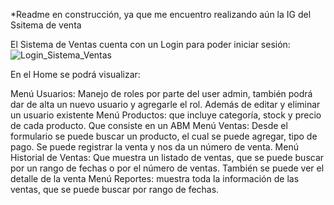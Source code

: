 *Readme en construcción, ya que me encuentro realizando aún la IG del Ssitema de venta

El Sistema de Ventas cuenta con un Login para poder iniciar sesión:
![Login_Sistema_Ventas](https://github.com/MarianelaCortina/SistemaVentasFrontend/assets/73797352/a3738059-4efe-4659-9f13-68325ddaf8e1)

En el Home se podrá visualizar:

Menú Usuarios: Manejo de roles por parte del user admin, también podrá dar de alta un nuevo usuario y agregarle el rol. Además de editar y eliminar un usuario existente
Menú Productos: que incluye categoría, stock y precio de cada producto. Que consiste en un ABM
Menú Ventas: Desde el formulario se puede buscar un producto, el cual se puede agregar, tipo de pago. Se puede registrar la venta y nos da un número de venta.
Menú Historial de Ventas: Que muestra un listado de ventas, que se puede buscar por un rango de fechas o por el número de ventas. También se puede ver el detalle de la venta
Menú Reportes: muestra toda la información de las ventas, que se puede buscar por rango de fechas.
